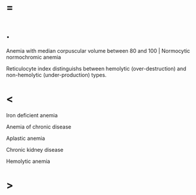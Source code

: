 # =

# .

Anemia with median corpuscular volume between 80 and 100 | Normocytic normochromic anemia

Reticulocyte index distinguishs between hemolytic (over-destruction) and non-hemolytic (under-production) types.

# <

Iron deficient anemia

Anemia of chronic disease

Aplastic anemia

Chronic kidney disease

Hemolytic anemia

# >
